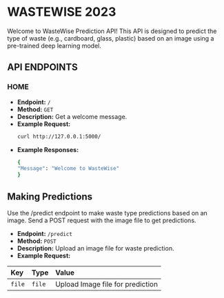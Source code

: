 
# WASTEWISE 2023

Welcome to WasteWise Prediction API! This API is designed to predict the type of waste (e.g., cardboard, glass, plastic) based on an image using a pre-trained deep learning model.

## API ENDPOINTS

### HOME
- **Endpoint:** `/`
- **Method:** `GET`
- **Description:** Get a welcome message.
- **Example Request:**
  ```bash
  curl http://127.0.0.1:5000/
  ```
- **Example Responses:**
  ```bash
  {
  "Message": "Welcome to WasteWise"
  }
  ```

## Making Predictions
Use the /predict endpoint to make waste type predictions based on an image. Send a POST request with the image file to get predictions.

- **Endpoint:** `/predict`
- **Method:** `POST`
- **Description:** Upload an image file for waste prediction.
- **Example Request:**

| Key | Type     | Value               |
| :-------- | :------- | :------------------------- |
| `file` | `file` | Upload Image file for prediction |



